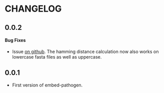 # CHANGELOG

## 0.0.2

#### Bug Fixes

* Issue [on github](https://github.com/blab/cartography/issues/20). The hamming distance calculation
now also works on lowercase fasta files as well as uppercase.


## 0.0.1

* First version of embed-pathogen.